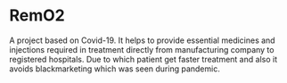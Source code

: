 # RemO2
A project based on Covid-19. It helps to provide essential medicines and injections required in treatment directly from manufacturing company to registered hospitals.
Due to which patient get faster treatment and also it avoids blackmarketing which was seen during pandemic.
